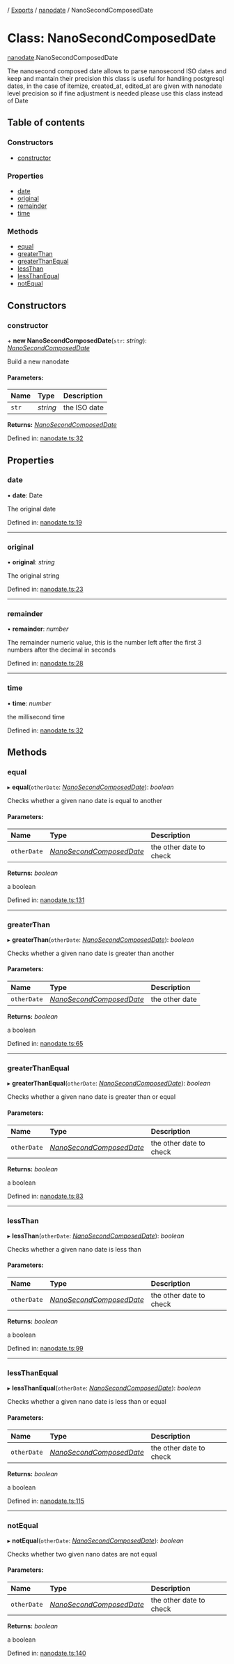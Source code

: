[](../README.md) / [Exports](../modules.md) / [nanodate](../modules/nanodate.md) / NanoSecondComposedDate

# Class: NanoSecondComposedDate

[nanodate](../modules/nanodate.md).NanoSecondComposedDate

The nanosecond composed date allows to parse nanosecond ISO dates and keep and mantain their precision
this class is useful for handling postgresql dates, in the case of itemize, created_at, edited_at are given
with nanodate level precision so if fine adjustment is needed please use this class instead of Date

## Table of contents

### Constructors

- [constructor](nanodate.nanosecondcomposeddate.md#constructor)

### Properties

- [date](nanodate.nanosecondcomposeddate.md#date)
- [original](nanodate.nanosecondcomposeddate.md#original)
- [remainder](nanodate.nanosecondcomposeddate.md#remainder)
- [time](nanodate.nanosecondcomposeddate.md#time)

### Methods

- [equal](nanodate.nanosecondcomposeddate.md#equal)
- [greaterThan](nanodate.nanosecondcomposeddate.md#greaterthan)
- [greaterThanEqual](nanodate.nanosecondcomposeddate.md#greaterthanequal)
- [lessThan](nanodate.nanosecondcomposeddate.md#lessthan)
- [lessThanEqual](nanodate.nanosecondcomposeddate.md#lessthanequal)
- [notEqual](nanodate.nanosecondcomposeddate.md#notequal)

## Constructors

### constructor

\+ **new NanoSecondComposedDate**(`str`: *string*): [*NanoSecondComposedDate*](nanodate.nanosecondcomposeddate.md)

Build a new nanodate

#### Parameters:

Name | Type | Description |
:------ | :------ | :------ |
`str` | *string* | the ISO date    |

**Returns:** [*NanoSecondComposedDate*](nanodate.nanosecondcomposeddate.md)

Defined in: [nanodate.ts:32](https://github.com/onzag/itemize/blob/3efa2a4a/nanodate.ts#L32)

## Properties

### date

• **date**: Date

The original date

Defined in: [nanodate.ts:19](https://github.com/onzag/itemize/blob/3efa2a4a/nanodate.ts#L19)

___

### original

• **original**: *string*

The original string

Defined in: [nanodate.ts:23](https://github.com/onzag/itemize/blob/3efa2a4a/nanodate.ts#L23)

___

### remainder

• **remainder**: *number*

The remainder numeric value, this is the number
left after the first 3 numbers after the decimal in seconds

Defined in: [nanodate.ts:28](https://github.com/onzag/itemize/blob/3efa2a4a/nanodate.ts#L28)

___

### time

• **time**: *number*

the millisecond time

Defined in: [nanodate.ts:32](https://github.com/onzag/itemize/blob/3efa2a4a/nanodate.ts#L32)

## Methods

### equal

▸ **equal**(`otherDate`: [*NanoSecondComposedDate*](nanodate.nanosecondcomposeddate.md)): *boolean*

Checks whether a given nano date is equal to another

#### Parameters:

Name | Type | Description |
:------ | :------ | :------ |
`otherDate` | [*NanoSecondComposedDate*](nanodate.nanosecondcomposeddate.md) | the other date to check   |

**Returns:** *boolean*

a boolean

Defined in: [nanodate.ts:131](https://github.com/onzag/itemize/blob/3efa2a4a/nanodate.ts#L131)

___

### greaterThan

▸ **greaterThan**(`otherDate`: [*NanoSecondComposedDate*](nanodate.nanosecondcomposeddate.md)): *boolean*

Checks whether a given nano date is greater than another

#### Parameters:

Name | Type | Description |
:------ | :------ | :------ |
`otherDate` | [*NanoSecondComposedDate*](nanodate.nanosecondcomposeddate.md) | the other date   |

**Returns:** *boolean*

a boolean

Defined in: [nanodate.ts:65](https://github.com/onzag/itemize/blob/3efa2a4a/nanodate.ts#L65)

___

### greaterThanEqual

▸ **greaterThanEqual**(`otherDate`: [*NanoSecondComposedDate*](nanodate.nanosecondcomposeddate.md)): *boolean*

Checks whether a given nano date is greater than or equal

#### Parameters:

Name | Type | Description |
:------ | :------ | :------ |
`otherDate` | [*NanoSecondComposedDate*](nanodate.nanosecondcomposeddate.md) | the other date to check   |

**Returns:** *boolean*

a boolean

Defined in: [nanodate.ts:83](https://github.com/onzag/itemize/blob/3efa2a4a/nanodate.ts#L83)

___

### lessThan

▸ **lessThan**(`otherDate`: [*NanoSecondComposedDate*](nanodate.nanosecondcomposeddate.md)): *boolean*

Checks whether a given nano date is less than

#### Parameters:

Name | Type | Description |
:------ | :------ | :------ |
`otherDate` | [*NanoSecondComposedDate*](nanodate.nanosecondcomposeddate.md) | the other date to check   |

**Returns:** *boolean*

a boolean

Defined in: [nanodate.ts:99](https://github.com/onzag/itemize/blob/3efa2a4a/nanodate.ts#L99)

___

### lessThanEqual

▸ **lessThanEqual**(`otherDate`: [*NanoSecondComposedDate*](nanodate.nanosecondcomposeddate.md)): *boolean*

Checks whether a given nano date is less than or equal

#### Parameters:

Name | Type | Description |
:------ | :------ | :------ |
`otherDate` | [*NanoSecondComposedDate*](nanodate.nanosecondcomposeddate.md) | the other date to check   |

**Returns:** *boolean*

a boolean

Defined in: [nanodate.ts:115](https://github.com/onzag/itemize/blob/3efa2a4a/nanodate.ts#L115)

___

### notEqual

▸ **notEqual**(`otherDate`: [*NanoSecondComposedDate*](nanodate.nanosecondcomposeddate.md)): *boolean*

Checks whether two given nano dates are not equal

#### Parameters:

Name | Type | Description |
:------ | :------ | :------ |
`otherDate` | [*NanoSecondComposedDate*](nanodate.nanosecondcomposeddate.md) | the other date to check   |

**Returns:** *boolean*

a boolean

Defined in: [nanodate.ts:140](https://github.com/onzag/itemize/blob/3efa2a4a/nanodate.ts#L140)
